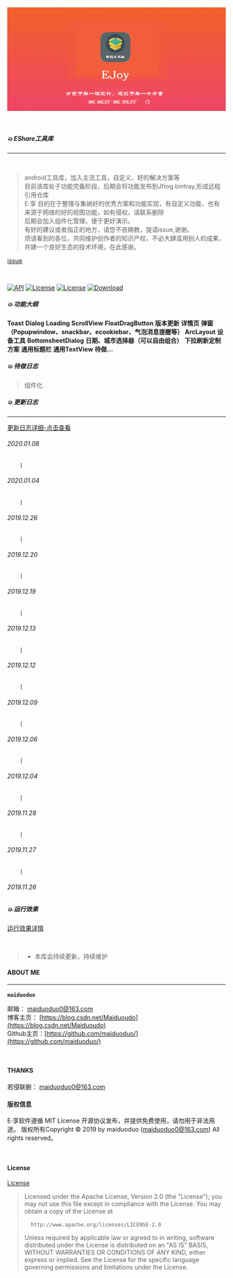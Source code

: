 
<br/>

![image](Screenshot/ico_app_theme.png)

<br/>

##### 💥 EShare工具库

---

<br/>

> android工具库，加入主流工具，自定义、好的解决方案等  <br/>
> 目前该库处于功能完备阶段，后期会将功能发布到Jfrog bintray,形成远程引用仓库 <br/>
> E·享 目的在于整理与集纳好的优秀方案和功能实现，有自定义功能，也有来源于网络的好的视图功能，如有侵权，请联系删除 <br/>
> 后期会加入组件化管理，便于更好演示。 <br/>
> 有好的建议或者指正的地方，请您不吝赐教，提请issue,谢谢。 <br/>
> 烦请看到的各位，共同维护创作者的知识产权，不必大肆滥用别人的成果，共建一个良好生态的技术环境，在此感谢。 <br/>

[issue](https://github.com/maiduoduo/EJoy/issues)

<br/>


[![API](https://img.shields.io/badge/API-9%2B-brightgreen.svg)](https://android-arsenal.com/api?level=9)
[![License](https://img.shields.io/badge/license-Apache%202-green.svg)](https://www.apache.org/licenses/LICENSE-2.0)
[![License](https://img.shields.io/badge/license-MIT-green)](https://opensource.org/licenses/MIT)
[![Download](https://api.bintray.com/packages/contrarywind/maven/Android-PickerView/images/download.svg) ](https://www.lanzous.com/i8k5dzg)



##### 💥 功能大纲

**Toast**
**Dialog**
**Loading**
**ScrollView**
**FloatDragButton**
**版本更新**
**详情页**
**弹窗（Popupwindow、snackbar、ecookiebar、气泡消息提醒等）**
**ArcLayout**
**设备工具**
**BottomsheetDialog**
**日期、城市选择器（可以自由组合）**
**下拉刷新定制方案**
**通用标题栏**
**通用TextView**
**待做...**



##### 💥 待做日志

> 组件化


##### 💥 更新日志

---

[更新日志详细-点击查看](https://github.com/maiduoduo/EJoy/blob/dev/README_DEVLOG.md)


###### 2020.01.08
        |
###### 2020.01.04
        |
###### 2019.12.26
        |
###### 2019.12.20
        |
###### 2019.12.19
        |
###### 2019.12.13
        |
###### 2019.12.12
        |
###### 2019.12.09
        |
###### 2019.12.06
        |
###### 2019.12.04
        |
###### 2019.11.28
        |
###### 2019.11.27
        |
###### 2019.11.26




##### 💥 运行效果

[运行效果详情](https://github.com/maiduoduo/EJoy/blob/dev/README_RUNSHOW.md)


<br/>

> - 本库会持续更新，持续维护


#### ABOUT ME

---

**`maiduoduo`**

邮箱：	   [maiduoduo0@163.com](maiduoduo0@163.com) <br/>
博客主页：   [https://blog.csdn.net/Maiduoudo](https://blog.csdn.net/Maiduoudo)  <br/>
Github主页：[https://github.com/maiduoduo/](https://github.com/maiduoduo/)  <br/>


<br/>

#### THANKS

若侵联删：	[maiduoduo0@163.com](maiduoduo0@163.com)


#### 版权信息

E·享软件遵循 MIT License 开源协议发布，并提供免费使用，请勿用于非法用途。
版权所有Copyright © 2019 by maiduoduo (maiduoduo0@163.com)
All rights reserved。

<br/>

#### License

[License](https://www.apache.org/licenses/LICENSE-2.0)

>
>    Licensed under the Apache License, Version 2.0 (the "License");
>    you may not use this file except in compliance with the License.
>    You may obtain a copy of the License at
>
>       http://www.apache.org/licenses/LICENSE-2.0
>
>    Unless required by applicable law or agreed to in writing, software
>    distributed under the License is distributed on an "AS IS" BASIS,
>    WITHOUT WARRANTIES OR CONDITIONS OF ANY KIND, either express or implied.
>    See the License for the specific language governing permissions and
>    limitations under the License.
>





